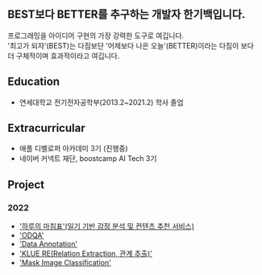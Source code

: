 ## BEST보다 BETTER를 추구하는 개발자 한기백입니다.
프로그래밍을 아이디어 구현의 가장 강력한 도구로 여깁니다.</br>
'최고가 되자'(BEST)는 다짐보단 '어제보다 나은 오늘'(BETTER)이라는 다짐이 보다 더 구체적이며 효과적이라고 여깁니다.

## Education
- 연세대학교 전기전자공학부(2013.2~2021.2) 학사 졸업

## Extracurricular
- 애플 디벨로퍼 아카데미 3기 (진행중)
- 네이버 커넥트 재단, boostcamp AI Tech 3기

## Project
### 2022
- ['하루의 마침표'(일기 기반 감정 분석 및 컨텐츠 추천 서비스)](https://github.com/boostcampaitech3/final-project-level3-nlp-01)
- ['ODQA'](https://github.com/ivorrr987/level2-mrc-level2-nlp-01)
- ['Data Annotation'](https://github.com/ivorrr987/bcai_lv2_pstage_data)
- ['KLUE RE(Relation Extraction, 관계 추출)'](https://github.com/ivorrr987/level2-klue-level2-nlp-01)
- ['Mask Image Classification'](https://github.com/ivorrr987/level1-image-classification-level1-nlp-01)
